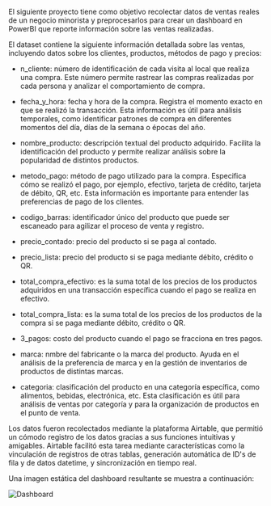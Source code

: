 El siguiente proyecto tiene como objetivo recolectar datos de ventas reales de un negocio minorista y preprocesarlos para crear un dashboard en PowerBI que reporte información sobre las ventas realizadas. 

El dataset contiene la siguiente información detallada sobre las ventas, incluyendo datos sobre los clientes, productos, métodos de pago y precios:

- n_cliente: número de identificación de cada visita al local que realiza una compra. Este número permite rastrear las compras realizadas por cada persona y analizar el comportamiento de compra.

- fecha_y_hora: fecha y hora de la compra. Registra el momento exacto en que se realizó la transacción. Esta información es útil para análisis temporales, como identificar patrones de compra en diferentes momentos del día, días de la semana o épocas del año.

- nombre_producto: descripción textual del producto adquirido. Facilita la identificación del producto y permite realizar análisis sobre la popularidad de distintos productos.

- metodo_pago: método de pago utilizado para la compra. Especifica cómo se realizó el pago, por ejemplo, efectivo, tarjeta de crédito, tarjeta de débito, QR, etc. Esta información es importante para entender las preferencias de pago de los clientes.

- codigo_barras: identificador único del producto que puede ser escaneado para agilizar el proceso de venta y registro.

- precio_contado: precio del producto si se paga al contado.

- precio_lista: precio del producto si se paga mediante débito, crédito o QR.

- total_compra_efectivo: es la suma total de los precios de los productos adquiridos en una transacción específica cuando el pago se realiza en efectivo.

- total_compra_lista: es la suma total de los precios de los productos de la compra si se paga mediante débito, crédito o QR.

- 3_pagos: costo del producto cuando el pago se fracciona en tres pagos.

- marca: nmbre del fabricante o la marca del producto. Ayuda en el análisis de la preferencia de marca y en la gestión de inventarios de productos de distintas marcas.

- categoria: clasificación del producto en una categoría específica, como alimentos, bebidas, electrónica, etc. Esta clasificación es útil para análisis de ventas por categoría y para la organización de productos en el punto de venta.

Los datos fueron recolectados mediante la plataforma Airtable, que permitió un cómodo registro de los datos gracias a sus funciones intuitivas y amigables. Airtable facilitó esta tarea mediante características como la vinculación de registros de otras tablas, generación automática de ID's de fila y de datos datetime, y sincronización en tiempo real.

Una imagen estática del dashboard resultante se muestra a continuación:

![Dashboard](dashboard.png)
